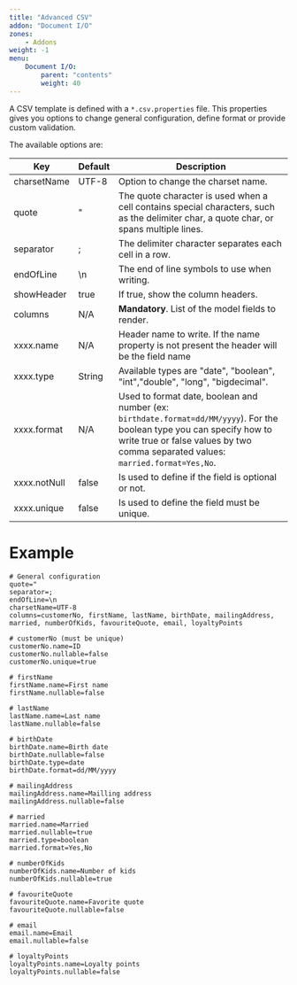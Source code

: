 ```yaml
---
title: "Advanced CSV"
addon: "Document I/O"
zones:
    - Addons
weight: -1    
menu:
    Document I/O:
        parent: "contents"
        weight: 40
---
```


A CSV template is defined with a `*.csv.properties` file. This properties gives you options to change general
configuration, define format or provide custom validation.<!--more-->
 
The available options are:

 <table class="table table-bordered">
 <thead>
 <tr>
 <th>Key</th>
 <th>Default</th>
 <th>Description</th>
 </tr>
 </thead>
 <tbody>
     <tr>
	     <td>charsetName</td>
	     <td>UTF-8</td>
	     <td>Option to change the charset name.</td>
     </tr>
     <tr>
	     <td>quote</td>
	     <td>"</td>
	     <td>The quote character is used when a cell contains special characters, such as the delimiter char, a quote char, or spans multiple lines.</td>
     </tr>
     <tr>
	     <td>separator</td>
	     <td>;</td>
	     <td>The delimiter character separates each cell in a row.</td>
     </tr>
     <tr>
	     <td>endOfLine</td>
	     <td>\n</td>
	     <td>The end of line symbols to use when writing.</td>
     </tr>
     <tr>
	     <td>showHeader</td>
	     <td>true</td>
	     <td>If true, show the column headers.</td>
     </tr>
     <tr>
	     <td>columns</td>
	     <td>N/A</td>
	     <td><b>Mandatory</b>. List of the model fields to render.</td>
     </tr>
     <tr>
	     <td>xxxx.name</td>
	     <td>N/A</td>
	     <td>Header name to write. If the name property is not present the header will be the field name</td>
     </tr>
     <tr>
	     <td>xxxx.type</td>
	     <td>String</td>
	     <td>Available types are "date", "boolean", "int","double", "long", "bigdecimal".</td>
     </tr>
     <tr>
	     <td>xxxx.format</td>
	     <td>N/A</td>
	     <td>Used to format date, boolean and number (ex: <code>birthdate.format=dd/MM/yyyy</code>). For the boolean type you can specify how to write true or false values by two comma separated values: <code>married.format=Yes,No</code>.</td>
     </tr>
     <tr>
	     <td>xxxx.notNull</td>
	     <td>false</td>
	     <td>Is used to define if the field is optional or not.</td>
     </tr>
     <tr>
	     <td>xxxx.unique</td>
	     <td>false</td>
	     <td>Is used to define the field must be unique.</td>
     </tr>

 </tbody>
 </table>

# Example
	
```properties
# General configuration
quote="
separator=;
endOfLine=\n
charsetName=UTF-8
columns=customerNo, firstName, lastName, birthDate, mailingAddress, married, numberOfKids, favouriteQuote, email, loyaltyPoints

# customerNo (must be unique)
customerNo.name=ID
customerNo.nullable=false
customerNo.unique=true

# firstName
firstName.name=First name
firstName.nullable=false

# lastName
lastName.name=Last name
lastName.nullable=false

# birthDate
birthDate.name=Birth date
birthDate.nullable=false
birthDate.type=date
birthDate.format=dd/MM/yyyy

# mailingAddress
mailingAddress.name=Mailling address
mailingAddress.nullable=false

# married
married.name=Married
married.nullable=true
married.type=boolean
married.format=Yes,No

# numberOfKids
numberOfKids.name=Number of kids
numberOfKids.nullable=true

# favouriteQuote
favouriteQuote.name=Favorite quote
favouriteQuote.nullable=false

# email
email.name=Email
email.nullable=false

# loyaltyPoints
loyaltyPoints.name=Loyalty points
loyaltyPoints.nullable=false
```
